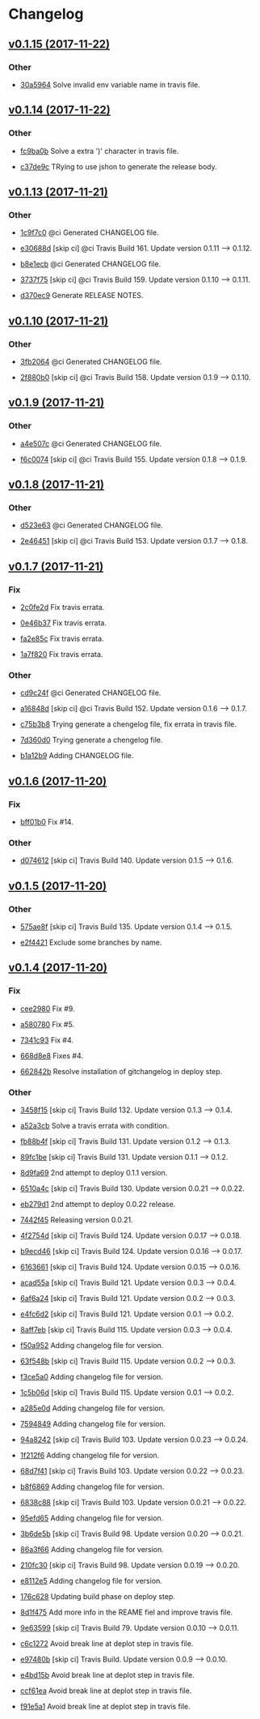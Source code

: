 # Changelog


## [v0.1.15 (2017-11-22)](https://github.com/engapa/modeldb-basic/tree/v0.1.15)

### Other

* [30a5964](https://github.com/engapa/modeldb-basic/commit/30a59645d353b8989078fd4885911e9b4039fcd3) Solve invalid env variable name in travis file.


## [v0.1.14 (2017-11-22)](https://github.com/engapa/modeldb-basic/tree/v0.1.14)

### Other

* [fc9ba0b](https://github.com/engapa/modeldb-basic/commit/fc9ba0b9bedf03cc44ce659ea0c5b29f7b877e19) Solve a extra ')' character in travis file.

* [c37de9c](https://github.com/engapa/modeldb-basic/commit/c37de9ce826020e6d7435c9ec1dde2a51304f684) TRying to use jshon to generate the release body.


## [v0.1.13 (2017-11-21)](https://github.com/engapa/modeldb-basic/tree/v0.1.13)

### Other

* [1c9f7c0](https://github.com/engapa/modeldb-basic/commit/1c9f7c0493e4d7324297835c602854e2ec85d37c) @ci Generated CHANGELOG file.

* [e30688d](https://github.com/engapa/modeldb-basic/commit/e30688d976b32ebd40b4d83dc5e6ca74961e8128) [skip ci] @ci Travis Build 161. Update version 0.1.11 --> 0.1.12.

* [b8e1ecb](https://github.com/engapa/modeldb-basic/commit/b8e1ecbbac8930f17a140977d7738b93ec7a5a40) @ci Generated CHANGELOG file.

* [3737f75](https://github.com/engapa/modeldb-basic/commit/3737f756ce1a1bd7b6165d7225313ad03c2844fb) [skip ci] @ci Travis Build 159. Update version 0.1.10 --> 0.1.11.

* [d370ec9](https://github.com/engapa/modeldb-basic/commit/d370ec9942084e115416ac5c95f2ca71b4ec641c) Generate RELEASE NOTES.


## [v0.1.10 (2017-11-21)](https://github.com/engapa/modeldb-basic/tree/v0.1.10)

### Other

* [3fb2064](https://github.com/engapa/modeldb-basic/commit/3fb2064881bdb535f0e49679851f742dff07e6f8) @ci Generated CHANGELOG file.

* [2f880b0](https://github.com/engapa/modeldb-basic/commit/2f880b0c41a3e193c28435f00d3fccebd85565ec) [skip ci] @ci Travis Build 158. Update version 0.1.9 --> 0.1.10.


## [v0.1.9 (2017-11-21)](https://github.com/engapa/modeldb-basic/tree/v0.1.9)

### Other

* [a4e507c](https://github.com/engapa/modeldb-basic/commit/a4e507c558f893fff3b4c42ed61b0025012a113c) @ci Generated CHANGELOG file.

* [f6c0074](https://github.com/engapa/modeldb-basic/commit/f6c00748c6cb2d9a23d34d4d1200d324fec0e982) [skip ci] @ci Travis Build 155. Update version 0.1.8 --> 0.1.9.


## [v0.1.8 (2017-11-21)](https://github.com/engapa/modeldb-basic/tree/v0.1.8)

### Other

* [d523e63](https://github.com/engapa/modeldb-basic/commit/d523e63db0ac487d769def75300aafd078eebbe6) @ci Generated CHANGELOG file.

* [2e46451](https://github.com/engapa/modeldb-basic/commit/2e46451e5f30d6188cb0a3b6bc9ad4dc68e90cda) [skip ci] @ci Travis Build 153. Update version 0.1.7 --> 0.1.8.


## [v0.1.7 (2017-11-21)](https://github.com/engapa/modeldb-basic/tree/v0.1.7)

### Fix

* [2c0fe2d](https://github.com/engapa/modeldb-basic/commit/2c0fe2d956091ab82757571b81453753d467ede9) Fix travis errata.

* [0e46b37](https://github.com/engapa/modeldb-basic/commit/0e46b37b7e51cdc44b7e26c6d5f594887fdd2a92) Fix travis errata.

* [fa2e85c](https://github.com/engapa/modeldb-basic/commit/fa2e85caf8aa61a42ae0dffa29607f5ad1789f52) Fix travis errata.

* [1a7f820](https://github.com/engapa/modeldb-basic/commit/1a7f82019b9f33800346d89e9dc9fd7f5ddf9595) Fix travis errata.

### Other

* [cd9c24f](https://github.com/engapa/modeldb-basic/commit/cd9c24f9c12b1759232df1e9962ffc7b09ce9b2d) @ci Generated CHANGELOG file.

* [a16848d](https://github.com/engapa/modeldb-basic/commit/a16848dd00a12cfa5fa8f520ff99a519a9e7e72c) [skip ci] @ci Travis Build 152. Update version 0.1.6 --> 0.1.7.

* [c75b3b8](https://github.com/engapa/modeldb-basic/commit/c75b3b88bd11a178c7f14e0b69c1335e0cc1706f) Trying generate a chengelog file, fix errata in travis file.

* [7d360d0](https://github.com/engapa/modeldb-basic/commit/7d360d07450e74b67f46b4ad6379224b625b732c) Trying generate a chengelog file.

* [b1a12b9](https://github.com/engapa/modeldb-basic/commit/b1a12b9a59df9fece184bf78c03f8bc683030c62) Adding CHANGELOG file.


## [v0.1.6 (2017-11-20)](https://github.com/engapa/modeldb-basic/tree/v0.1.6)

### Fix

* [bff01b0](https://github.com/engapa/modeldb-basic/commit/bff01b0fc9e0e72b7c91c51543d8499fe7a3483d) Fix #14.

### Other

* [d074612](https://github.com/engapa/modeldb-basic/commit/d074612515ccb923b1e76c198214478f1c0b2755) [skip ci] Travis Build 140. Update version 0.1.5 --> 0.1.6.


## [v0.1.5 (2017-11-20)](https://github.com/engapa/modeldb-basic/tree/v0.1.5)

### Other

* [575ae8f](https://github.com/engapa/modeldb-basic/commit/575ae8fc96b9d1c00f1fadc08d3ab0295fe421a0) [skip ci] Travis Build 135. Update version 0.1.4 --> 0.1.5.

* [e2f4421](https://github.com/engapa/modeldb-basic/commit/e2f44216aa322f4ffc117075090be85862c4c52b) Exclude some branches by name.


## [v0.1.4 (2017-11-20)](https://github.com/engapa/modeldb-basic/tree/v0.1.4)

### Fix

* [cee2980](https://github.com/engapa/modeldb-basic/commit/cee2980244d395c17adbdb213826960e31e30fcc) Fix #9.

* [a580780](https://github.com/engapa/modeldb-basic/commit/a58078003493df218eee7cc3b64572bef4ec2c19) Fix #5.

* [7341c93](https://github.com/engapa/modeldb-basic/commit/7341c93b9952fd391664e426a4876d6171b0fd8f) Fix #4.

* [668d8e8](https://github.com/engapa/modeldb-basic/commit/668d8e818069b508ec2c2cd153d896f58b856465) Fixes #4.

* [662842b](https://github.com/engapa/modeldb-basic/commit/662842b3e93e6adec9f4dacafc33809586b1fb4e) Resolve installation of gitchangelog in deploy step.

### Other

* [3458f15](https://github.com/engapa/modeldb-basic/commit/3458f15b00580de6c69d29bbcdff63212c21b289) [skip ci] Travis Build 132. Update version 0.1.3 --> 0.1.4.

* [a52a3cb](https://github.com/engapa/modeldb-basic/commit/a52a3cb25580408bdfc274eaabf9fa7f6f4bdb3d) Solve a travis errata with condition.

* [fb88b4f](https://github.com/engapa/modeldb-basic/commit/fb88b4f16be83c83ea37535248e4513a1328fe40) [skip ci] Travis Build 131. Update version 0.1.2 --> 0.1.3.

* [89fc1be](https://github.com/engapa/modeldb-basic/commit/89fc1be36e7dbfc8ab9d1bd5fd17b89458066694) [skip ci] Travis Build 131. Update version 0.1.1 --> 0.1.2.

* [8d9fa69](https://github.com/engapa/modeldb-basic/commit/8d9fa694ab23751a30837f12c1e8ae33e5e7ea5c) 2nd attempt to deploy 0.1.1 version.

* [6510a4c](https://github.com/engapa/modeldb-basic/commit/6510a4c6cde9fdd4bc2501fab362814d7d7faa03) [skip ci] Travis Build 130. Update version 0.0.21 --> 0.0.22.

* [eb279d1](https://github.com/engapa/modeldb-basic/commit/eb279d1e776d4993d7980a8e96515b9cbab770ef) 2nd attempt to deploy 0.0.22 release.

* [7442f45](https://github.com/engapa/modeldb-basic/commit/7442f4580e3fe3fcba411c20a447219d656e1970) Releasing version 0.0.21.

* [4f2754d](https://github.com/engapa/modeldb-basic/commit/4f2754ddbece5c9161ae9ddbde98c947aa985475) [skip ci] Travis Build 124. Update version 0.0.17 --> 0.0.18.

* [b9ecd46](https://github.com/engapa/modeldb-basic/commit/b9ecd46d52db1fe94418063cd05f07cf041c5af6) [skip ci] Travis Build 124. Update version 0.0.16 --> 0.0.17.

* [6163661](https://github.com/engapa/modeldb-basic/commit/6163661d22b19ae61a35728fa695002fa8ca474c) [skip ci] Travis Build 124. Update version 0.0.15 --> 0.0.16.

* [acad55a](https://github.com/engapa/modeldb-basic/commit/acad55a3283b7995622b79d52ad02158f1f330b2) [skip ci] Travis Build 121. Update version 0.0.3 --> 0.0.4.

* [6af6a24](https://github.com/engapa/modeldb-basic/commit/6af6a243779c9df8f3b4c5a6b26b2e2f2c40cc5f) [skip ci] Travis Build 121. Update version 0.0.2 --> 0.0.3.

* [e4fc6d2](https://github.com/engapa/modeldb-basic/commit/e4fc6d224dce661ac92d99b97ce83b931e1a012a) [skip ci] Travis Build 121. Update version 0.0.1 --> 0.0.2.

* [8aff7eb](https://github.com/engapa/modeldb-basic/commit/8aff7eb7eab4b8f3aa12164d85e721241fad6f61) [skip ci] Travis Build 115. Update version 0.0.3 --> 0.0.4.

* [f50a952](https://github.com/engapa/modeldb-basic/commit/f50a952823dab8ee4bd9f193611d8abcdddce7a5) Adding changelog file for version.

* [63f548b](https://github.com/engapa/modeldb-basic/commit/63f548b9ee4e46b6f6c30738bfb93795bf6c9ce3) [skip ci] Travis Build 115. Update version 0.0.2 --> 0.0.3.

* [f3ce5a0](https://github.com/engapa/modeldb-basic/commit/f3ce5a0b5111892d1328117ab46a8d7af6aed82e) Adding changelog file for version.

* [1c5b06d](https://github.com/engapa/modeldb-basic/commit/1c5b06d983322e9b614225ba20faa75547d80c46) [skip ci] Travis Build 115. Update version 0.0.1 --> 0.0.2.

* [a285e0d](https://github.com/engapa/modeldb-basic/commit/a285e0dfc7d2e37e849e9cdf61b89bacd91e986d) Adding changelog file for version.

* [7594849](https://github.com/engapa/modeldb-basic/commit/7594849639edb630eb557507b4e544ae357cd532) Adding changelog file for version.

* [94a8242](https://github.com/engapa/modeldb-basic/commit/94a8242e691f0fec6bb3ee82cdddb1596c04f6f7) [skip ci] Travis Build 103. Update version 0.0.23 --> 0.0.24.

* [1f212f6](https://github.com/engapa/modeldb-basic/commit/1f212f6638aae6f6afe210c16edcf5dd7fb6ebe1) Adding changelog file for version.

* [68d7f41](https://github.com/engapa/modeldb-basic/commit/68d7f415de85861bfe545da486d28822805bc770) [skip ci] Travis Build 103. Update version 0.0.22 --> 0.0.23.

* [b8f6869](https://github.com/engapa/modeldb-basic/commit/b8f6869f536ff37732e34d42d82006eaf450cb60) Adding changelog file for version.

* [6838c88](https://github.com/engapa/modeldb-basic/commit/6838c888207ecd042ddeb76b12b4fe28ff890b2d) [skip ci] Travis Build 103. Update version 0.0.21 --> 0.0.22.

* [95efd65](https://github.com/engapa/modeldb-basic/commit/95efd65b752ba362edd6477c8cf7818e0cf40534) Adding changelog file for version.

* [3b6de5b](https://github.com/engapa/modeldb-basic/commit/3b6de5b44e30be972fa26f29476f9350c0869c72) [skip ci] Travis Build 98. Update version 0.0.20 --> 0.0.21.

* [86a3f66](https://github.com/engapa/modeldb-basic/commit/86a3f669fafacef1484df908611605ffa579377a) Adding changelog file for version.

* [210fc30](https://github.com/engapa/modeldb-basic/commit/210fc30ee49be67c61a09430c761aa1bfb73da66) [skip ci] Travis Build 98. Update version 0.0.19 --> 0.0.20.

* [e8112e5](https://github.com/engapa/modeldb-basic/commit/e8112e5aab6791f7db5302ec17ef5c45bd78956e) Adding changelog file for version.

* [176c628](https://github.com/engapa/modeldb-basic/commit/176c62852a0156912f9b73bf5569ec5dbbfba1c6) Updating build phase on deploy step.

* [8d1f475](https://github.com/engapa/modeldb-basic/commit/8d1f47545b4c72e2f8cb3026ad6cb78b67d7baa6) Add more info in the REAME fiel and improve travis file.

* [9e63599](https://github.com/engapa/modeldb-basic/commit/9e63599d2033a5e0d2dc44fe696500c1ab475abf) [skip ci] Travis Build 79. Update version 0.0.10 --> 0.0.11.

* [c6c1272](https://github.com/engapa/modeldb-basic/commit/c6c12729ae61354ee7926235c0d7a57644250d66) Avoid break line at deplot step in travis file.

* [e97480b](https://github.com/engapa/modeldb-basic/commit/e97480b6be9a491a024a30457d92b9db87245ac9) [skip ci] Travis Build. Update version 0.0.9 --> 0.0.10.

* [e4bd15b](https://github.com/engapa/modeldb-basic/commit/e4bd15b128b697c4de5bc4155a3551b1c4ef1be9) Avoid break line at deplot step in travis file.

* [ccf61ea](https://github.com/engapa/modeldb-basic/commit/ccf61ea1785dfc8dc55e748c2abdfdf82f0cdc1c) Avoid break line at deplot step in travis file.

* [f91e5a1](https://github.com/engapa/modeldb-basic/commit/f91e5a1ebe91f941ae74b639a197c17aa7404c4e) Avoid break line at deplot step in travis file.


